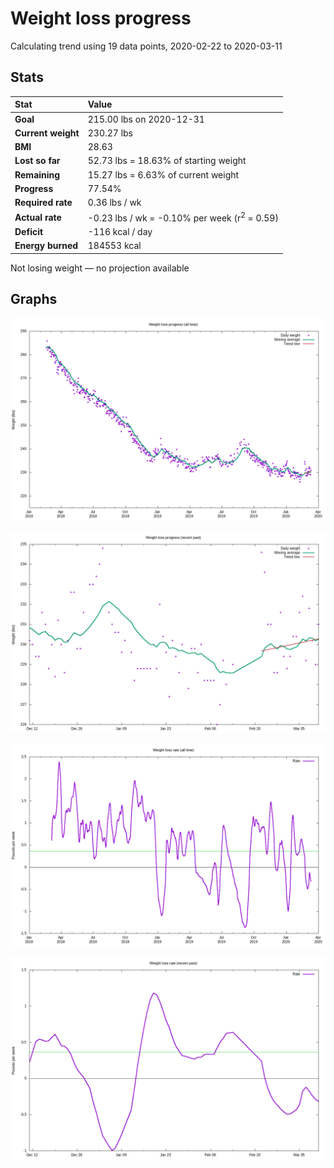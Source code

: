 # Weight loss progress

Calculating trend using 19 data points, 2020-02-22 to 2020-03-11

## Stats

Stat|Value
:-|:-
**Goal**|215.00 lbs on 2020-12-31
**Current weight**|230.27 lbs
**BMI**|28.63
**Lost so far**|52.73 lbs = 18.63% of starting weight
**Remaining**|15.27 lbs =  6.63% of current  weight
**Progress**|77.54%
**Required rate**|0.36 lbs / wk
**Actual rate**|-0.23 lbs / wk = -0.10% per week  (r<sup>2</sup> = 0.59)
**Deficit**|-116 kcal / day
**Energy burned**|184553 kcal

Not losing weight &mdash; no projection available

## Graphs

![](weight-graph-alltime.png)

![](weight-graph-recent.png)

![](rate-graph-alltime.png)

![](rate-graph-recent.png)
